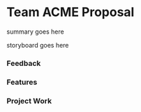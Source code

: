 # Team ACME Proposal

summary goes here

storyboard goes here

### Feedback

### Features

### Project Work
